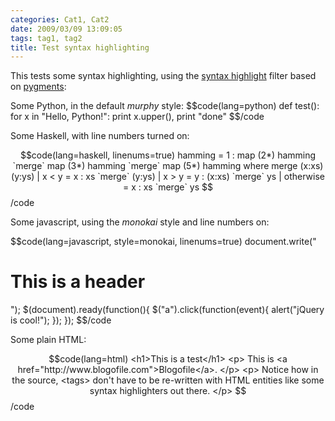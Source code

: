```yaml
---
categories: Cat1, Cat2
date: 2009/03/09 13:09:05
tags: tag1, tag2
title: Test syntax highlighting
---
```

<p>
This tests some syntax highlighting, using the
<a href="http://github.com/EnigmaCurry/blogofile.com/blob/master/_filters/syntax_highlight.py">
syntax highlight</a> filter based on <a href="http://pygments.org">pygments</a>:
</p>

<p>Some Python, in the default <i>murphy</i> style:
$$code(lang=python)
def test():
    for x in "Hello, Python!":
        print x.upper(),
    print "done"
$$/code
</p>

<p>
Some Haskell, with line numbers turned on:

$$code(lang=haskell, linenums=true)
hamming = 1 : map (2*) hamming `merge` map (3*) hamming `merge` map (5*) hamming
     where merge (x:xs) (y:ys)
            | x < y = x : xs `merge` (y:ys)
            | x > y = y : (x:xs) `merge` ys
            | otherwise = x : xs `merge` ys
$$/code

</p>

<p>
Some javascript, using the <i>monokai</i> style and line numbers on:

$$code(lang=javascript, style=monokai, linenums=true)
document.write("<h1>This is a header</h1>");
$(document).ready(function(){
   $("a").click(function(event){
       alert("jQuery is cool!");
   });
});
$$/code

</p>
<p>
  Some plain HTML:

$$code(lang=html)
    <h1>This is a test</h1>
    <p>
      This is <a href="http://www.blogofile.com">Blogofile</a>.
    </p>
    <p>
      Notice how in the source, <tags> don't have to be re-written
      with HTML entities like some syntax highlighters out there.
    </p>
$$/code

</p>
